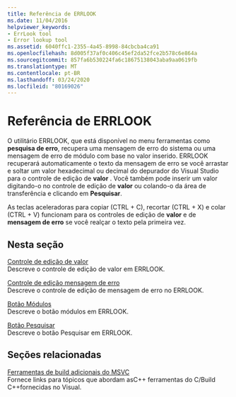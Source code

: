 ```yaml
---
title: Referência de ERRLOOK
ms.date: 11/04/2016
helpviewer_keywords:
- ErrLook tool
- Error lookup tool
ms.assetid: 6040ffc1-2355-4a45-8998-84cbcba4ca91
ms.openlocfilehash: 8d005f37af0c406c45ef2da52fce2b578c6e864a
ms.sourcegitcommit: 857fa6b530224fa6c18675138043aba9aa0619fb
ms.translationtype: MT
ms.contentlocale: pt-BR
ms.lasthandoff: 03/24/2020
ms.locfileid: "80169026"
---
```

# <a name="errlook-reference"></a>Referência de ERRLOOK

O utilitário ERRLOOK, que está disponível no menu ferramentas como **pesquisa de erro**, recupera uma mensagem de erro do sistema ou uma mensagem de erro de módulo com base no valor inserido. ERRLOOK recuperará automaticamente o texto da mensagem de erro se você arrastar e soltar um valor hexadecimal ou decimal do depurador do Visual Studio para o controle de edição de **valor** . Você também pode inserir um valor digitando-o no controle de edição de **valor** ou colando-o da área de transferência e clicando em **Pesquisar**.

As teclas aceleradoras para copiar (CTRL + C), recortar (CTRL + X) e colar (CTRL + V) funcionam para os controles de edição de **valor** e de **mensagem de erro** se você realçar o texto pela primeira vez.

## <a name="in-this-section"></a>Nesta seção

[Controle de edição de valor](value-edit-control.md)<br/>
Descreve o controle de edição de valor em ERRLOOK.

[Controle de edição mensagem de erro](error-message-edit-control.md)<br/>
Descreve o controle de edição de mensagem de erro no ERRLOOK.

[Botão Módulos](modules-button.md)<br/>
Descreve o botão módulos em ERRLOOK.

[Botão Pesquisar](look-up-button.md)<br/>
Descreve o botão Pesquisar em ERRLOOK.

## <a name="related-sections"></a>Seções relacionadas

[Ferramentas de build adicionais do MSVC](c-cpp-build-tools.md)<br/>
Fornece links para tópicos que abordam asC++ ferramentas do C/Build C++fornecidas no Visual.
